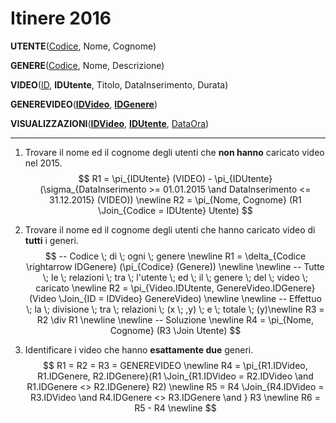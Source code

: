 # Itinere 2016

**UTENTE**(<u>Codice</u>, Nome, Cognome)

**GENERE**(<u>Codice</u>, Nome, Descrizione)

**VIDEO**(<u>ID</u>, **IDUtente**, Titolo, DataInserimento, Durata)

**GENEREVIDEO**(<u>**IDVideo**</u>, <u>**IDGenere**</u>)

**VISUALIZZAZIONI**(<u>**IDVideo**</u>, <u>**IDUtente**</u>, <u>DataOra</u>)

------

1. Trovare il nome ed il cognome degli utenti che **non hanno** caricato video nel 2015.
   $$
   R1 = \pi_{IDUtente} (VIDEO) - \pi_{IDUtente} (\sigma_{DataInserimento >= 01.01.2015 \and DataInserimento <= 31.12.2015} (VIDEO)) \newline
   R2 = \pi_{Nome, Cognome} (R1 \Join_{Codice = IDUtente} Utente)
   $$
   
   
   
2. Trovare il nome ed il cognome degli utenti che hanno caricato video di **tutti** i generi.
   $$
   -- Codice \; di \; ogni \; genere \newline
   R1 = \delta_{Codice \rightarrow IDGenere} (\pi_{Codice} (Genere)) \newline \newline
   -- Tutte \; le \; relazioni \; tra \; l'utente \; ed \; il \; genere \; del \; video \; caricato \newline
   R2 = \pi_{Video.IDUtente, GenereVideo.IDGenere}(Video \Join_{ID = IDVideo} GenereVideo) \newline \newline
   -- Effettuo \; la \; divisione \; tra \; relazioni \; (x \; ,y) \; e \; totale \; (y)\newline
   R3 = R2 \div R1 \newline \newline
   -- Soluzione \newline
   R4 = \pi_{Nome, Cognome} (R3 \Join Utente)
   $$
   
3. Identificare i video che hanno **esattamente due** generi.
   $$
   R1 = R2 = R3 = GENEREVIDEO \newline
   R4 = \pi_{R1.IDVideo, R1.IDGenere, R2.IDGenere}(R1 \Join_{R1.IDVideo = R2.IDVideo \and R1.IDGenere <> R2.IDGenere} R2) \newline
   R5 = R4 \Join_{R4.IDVideo = R3.IDVideo \and R4.IDGenere <> R3.IDGenere \and } R3 \newline
   R6 = R5 - R4 \newline
   $$